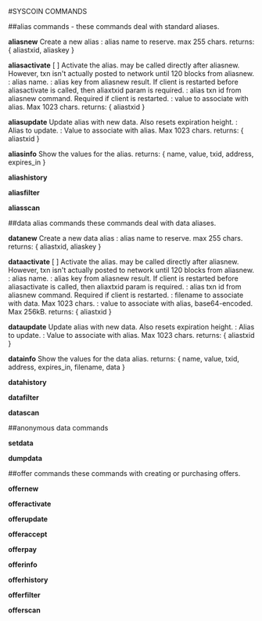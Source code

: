 #SYSCOIN COMMANDS


##alias commands - these commands deal with standard aliases.

**aliasnew** <alias>
Create a new alias
<alias>: alias name to reserve. max 255 chars.
returns: 
{ 
	aliastxid, 
	aliaskey
}


**aliasactivate** <alias> [<aliaskey> <aliastxid>] <aliasval>
Activate the alias. may be called directly after aliasnew.  However, txn isn't actually posted to network until 120 blocks from aliasnew.
<alias>: alias name.
<aliaskey>: alias key from aliasnew result.  If client is restarted before aliasactivate is called, then aliaxtxid param is required.
<aliastxid>: alias txn id from aliasnew command.  Required if client is restarted.
<aliasval>: value to associate with alias.  Max 1023 chars.
returns: 
{ 
	aliastxid 
}


**aliasupdate** <alias> <value>
Update alias with new data.  Also resets expiration height.
<alias>: Alias to update. 
<value>: Value to associate with alias.  Max 1023 chars.
returns: 
{ 
	aliastxid 
}


**aliasinfo** <alias>
Show the values for the alias.
returns:
{
    name,
    value,
    txid,
    address,
    expires_in
}

**aliashistory**

**aliasfilter**

**aliasscan**


##data alias commands
these commands deal with data aliases.

**datanew** <alias>
Create a new data alias
<alias>: alias name to reserve. max 255 chars.
returns: 
{ 
	aliastxid, 
	aliaskey
}

**dataactivate** <alias> [<aliaskey> <aliastxid>] <filename> <data>
Activate the alias. may be called directly after aliasnew.  However, txn isn't actually posted to network until 120 blocks from aliasnew.
<alias>: alias name.
<aliaskey>: alias key from aliasnew result.  If client is restarted before aliasactivate is called, then aliaxtxid param is required.
<aliastxid>: alias txn id from aliasnew command.  Required if client is restarted.
<filename>: filename to associate with data. Max 1023 chars.
<data>: value to associate with alias, base64-encoded.  Max 256kB.
returns: 
{ 
	aliastxid 
}

**dataupdate** <alias> <filename> <data>
Update alias with new data.  Also resets expiration height.
<alias>: Alias to update. 
<value>: Value to associate with alias.  Max 1023 chars.
returns: 
{ 
	aliastxid 
}


**datainfo** <alias>
Show the values for the data alias.
returns:
{
    name,
    value,
    txid,
    address,
    expires_in,
    filename,
    data
}

**datahistory**

**datafilter**

**datascan**


##anonymous data commands

**setdata**

**dumpdata**


##offer commands
these commands with creating or purchasing offers.

**offernew**

**offeractivate**

**offerupdate**

**offeraccept**

**offerpay**

**offerinfo**

**offerhistory**

**offerfilter**

**offerscan**

